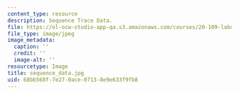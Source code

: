 ```yaml
---
content_type: resource
description: Sequence Trace Data.
file: https://ol-ocw-studio-app-qa.s3.amazonaws.com/courses/20-109-laboratory-fundamentals-in-biological-engineering-fall-2007/68bb568f7e270ace07138e9e633f9fb8_sequence_data.jpg
file_type: image/jpeg
image_metadata:
  caption: ''
  credit: ''
  image-alt: ''
resourcetype: Image
title: sequence_data.jpg
uid: 68bb568f-7e27-0ace-0713-8e9e633f9fb8
---
```

